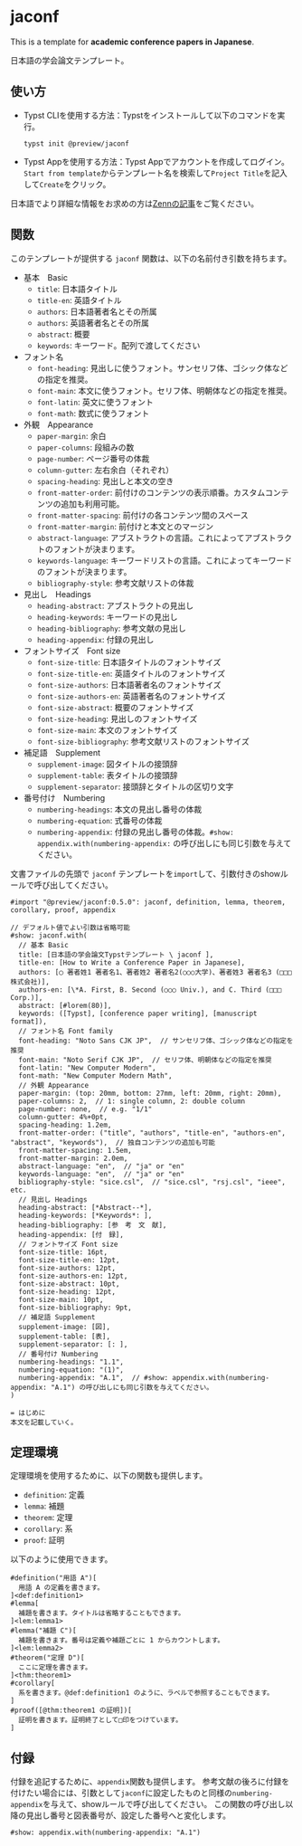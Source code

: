 # jaconf

This is a template for **academic conference papers in Japanese**.

日本語の学会論文テンプレート。

## 使い方

- Typst CLIを使用する方法：Typstをインストールして以下のコマンドを実行。

   ```
   typst init @preview/jaconf
   ```

- Typst Appを使用する方法：Typst Appでアカウントを作成してログイン。`Start from template`からテンプレート名を検索して`Project Title`を記入して`Create`をクリック。

日本語でより詳細な情報をお求めの方は[Zennの記事](https://zenn.dev/kimushun1101/articles/typst-template)をご覧ください。

## 関数

このテンプレートが提供する `jaconf` 関数は、以下の名前付き引数を持ちます。

- 基本　Basic
  - `title`: 日本語タイトル
  - `title-en`: 英語タイトル
  - `authors`: 日本語著者名とその所属
  - `authors`: 英語著者名とその所属
  - `abstract`: 概要
  - `keywords`: キーワード。配列で渡してください
- フォント名
  - `font-heading`: 見出しに使うフォント。サンセリフ体、ゴシック体などの指定を推奨。
  - `font-main`: 本文に使うフォント。セリフ体、明朝体などの指定を推奨。
  - `font-latin`: 英文に使うフォント
  - `font-math`: 数式に使うフォント
- 外観　Appearance
  - `paper-margin`: 余白
  - `paper-columns`: 段組みの数
  - `page-number`: ページ番号の体裁
  - `column-gutter`: 左右余白（それぞれ）
  - `spacing-heading`: 見出しと本文の空き
  - `front-matter-order`: 前付けのコンテンツの表示順番。カスタムコンテンツの追加も利用可能。
  - `front-matter-spacing`: 前付けの各コンテンツ間のスペース
  - `front-matter-margin`: 前付けと本文とのマージン
  - `abstract-language`: アブストラクトの言語。これによってアブストラクトのフォントが決まります。
  - `keywords-language`: キーワードリストの言語。これによってキーワードのフォントが決まります。
  - `bibliography-style`: 参考文献リストの体裁
- 見出し　Headings
  - `heading-abstract`: アブストラクトの見出し
  - `heading-keywords`: キーワードの見出し
  - `heading-bibliography`: 参考文献の見出し
  - `heading-appendix`: 付録の見出し
- フォントサイズ　Font size
  - `font-size-title`: 日本語タイトルのフォントサイズ
  - `font-size-title-en`: 英語タイトルのフォントサイズ
  - `font-size-authors`: 日本語著者名のフォントサイズ
  - `font-size-authors-en`: 英語著者名のフォントサイズ
  - `font-size-abstract`: 概要のフォントサイズ
  - `font-size-heading`: 見出しのフォントサイズ
  - `font-size-main`: 本文のフォントサイズ
  - `font-size-bibliography`: 参考文献リストのフォントサイズ
- 補足語　Supplement
  - `supplement-image`: 図タイトルの接頭辞
  - `supplement-table`: 表タイトルの接頭辞
  - `supplement-separator`: 接頭辞とタイトルの区切り文字
- 番号付け　Numbering
  - `numbering-headings`: 本文の見出し番号の体裁
  - `numbering-equation`: 式番号の体裁
  - `numbering-appendix`: 付録の見出し番号の体裁。`#show: appendix.with(numbering-appendix:` の呼び出しにも同じ引数を与えてください。

文書ファイルの先頭で `jaconf` テンプレートを`import`して、引数付きのshowルールで呼び出してください。

```typ
#import "@preview/jaconf:0.5.0": jaconf, definition, lemma, theorem, corollary, proof, appendix

// デフォルト値でよい引数は省略可能
#show: jaconf.with(
  // 基本 Basic
  title: [日本語の学会論文Typstテンプレート \ jaconf ],
  title-en: [How to Write a Conference Paper in Japanese],
  authors: [◯ 著者姓1 著者名1、著者姓2 著者名2(○○○大学)、著者姓3 著者名3 (□□□株式会社)],
  authors-en: [\*A. First, B. Second (○○○ Univ.), and C. Third (□□□ Corp.)],
  abstract: [#lorem(80)],
  keywords: ([Typst], [conference paper writing], [manuscript format]),
  // フォント名 Font family
  font-heading: "Noto Sans CJK JP",  // サンセリフ体、ゴシック体などの指定を推奨
  font-main: "Noto Serif CJK JP",  // セリフ体、明朝体などの指定を推奨
  font-latin: "New Computer Modern",
  font-math: "New Computer Modern Math",
  // 外観 Appearance
  paper-margin: (top: 20mm, bottom: 27mm, left: 20mm, right: 20mm),
  paper-columns: 2,  // 1: single column, 2: double column
  page-number: none,  // e.g. "1/1"
  column-gutter: 4%+0pt,
  spacing-heading: 1.2em,
  front-matter-order: ("title", "authors", "title-en", "authors-en", "abstract", "keywords"),  // 独自コンテンツの追加も可能
  front-matter-spacing: 1.5em,
  front-matter-margin: 2.0em,
  abstract-language: "en",  // "ja" or "en"
  keywords-language: "en",  // "ja" or "en"
  bibliography-style: "sice.csl",  // "sice.csl", "rsj.csl", "ieee", etc.
  // 見出し Headings
  heading-abstract: [*Abstract--*],
  heading-keywords: [*Keywords*: ],
  heading-bibliography: [参　考　文　献],
  heading-appendix: [付　録],
  // フォントサイズ Font size
  font-size-title: 16pt,
  font-size-title-en: 12pt,
  font-size-authors: 12pt,
  font-size-authors-en: 12pt,
  font-size-abstract: 10pt,
  font-size-heading: 12pt,
  font-size-main: 10pt,
  font-size-bibliography: 9pt,
  // 補足語 Supplement
  supplement-image: [図],
  supplement-table: [表],
  supplement-separator: [: ],
  // 番号付け Numbering
  numbering-headings: "1.1",
  numbering-equation: "(1)",
  numbering-appendix: "A.1",  // #show: appendix.with(numbering-appendix: "A.1") の呼び出しにも同じ引数を与えてください。
)

= はじめに
本文を記載していく。
```

## 定理環境

定理環境を使用するために、以下の関数も提供します。

- `definition`: 定義
- `lemma`: 補題
- `theorem`: 定理
- `corollary`: 系
- `proof`: 証明

以下のように使用できます。

```typ
#definition("用語 A")[
  用語 A の定義を書きます。
]<def:definition1>
#lemma[
  補題を書きます。タイトルは省略することもできます。
]<lem:lemma1>
#lemma("補題 C")[
  補題を書きます。番号は定義や補題ごとに 1 からカウントします。
]<lem:lemma2>
#theorem("定理 D")[
  ここに定理を書きます。
]<thm:theorem1>
#corollary[
  系を書きます。@def:definition1 のように、ラベルで参照することもできます。
]
#proof([@thm:theorem1 の証明])[
  証明を書きます。証明終了として□印をつけています。
]
```

## 付録

付録を追記するために、`appendix`関数も提供します。
参考文献の後ろに付録を付けたい場合には、引数として`jaconf`に設定したものと同様の`numbering-appendix`を与えて、showルールで呼び出してください。
この関数の呼び出し以降の見出し番号と図表番号が、設定した番号へと変化します。

```typ
#show: appendix.with(numbering-appendix: "A.1")
```
